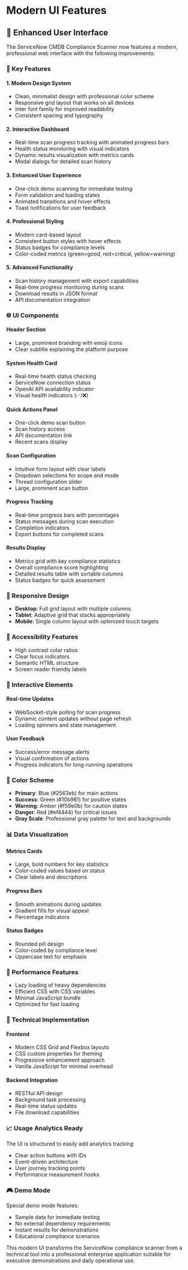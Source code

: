 # Modern UI Features

## 🎨 Enhanced User Interface

The ServiceNow CMDB Compliance Scanner now features a modern, professional web interface with the following improvements:

### 🔧 Key Features

#### 1. **Modern Design System**
- Clean, minimalist design with professional color scheme
- Responsive grid layout that works on all devices
- Inter font family for improved readability
- Consistent spacing and typography

#### 2. **Interactive Dashboard**
- Real-time scan progress tracking with animated progress bars
- Health status monitoring with visual indicators
- Dynamic results visualization with metrics cards
- Modal dialogs for detailed scan history

#### 3. **Enhanced User Experience**
- One-click demo scanning for immediate testing
- Form validation and loading states
- Animated transitions and hover effects
- Toast notifications for user feedback

#### 4. **Professional Styling**
- Modern card-based layout
- Consistent button styles with hover effects
- Status badges for compliance levels
- Color-coded metrics (green=good, red=critical, yellow=warning)

#### 5. **Advanced Functionality**
- Scan history management with export capabilities
- Real-time progress monitoring during scans
- Download results in JSON format
- API documentation integration

### 🌐 UI Components

#### Header Section
- Large, prominent branding with emoji icons
- Clear subtitle explaining the platform purpose

#### System Health Card
- Real-time health status checking
- ServiceNow connection status
- OpenAI API availability indicator
- Visual health indicators (✅/❌)

#### Quick Actions Panel
- One-click demo scan button
- Scan history access
- API documentation link
- Recent scans display

#### Scan Configuration
- Intuitive form layout with clear labels
- Dropdown selections for scope and mode
- Thread configuration slider
- Large, prominent scan button

#### Progress Tracking
- Real-time progress bars with percentages
- Status messages during scan execution
- Completion indicators
- Export buttons for completed scans

#### Results Display
- Metrics grid with key compliance statistics
- Overall compliance score highlighting
- Detailed results table with sortable columns
- Status badges for quick assessment

### 📱 Responsive Design

- **Desktop**: Full grid layout with multiple columns
- **Tablet**: Adaptive grid that stacks appropriately
- **Mobile**: Single column layout with optimized touch targets

### 🎯 Accessibility Features

- High contrast color ratios
- Clear focus indicators
- Semantic HTML structure
- Screen reader friendly labels

### 🔄 Interactive Elements

#### Real-time Updates
- WebSocket-style polling for scan progress
- Dynamic content updates without page refresh
- Loading spinners and state management

#### User Feedback
- Success/error message alerts
- Visual confirmation of actions
- Progress indicators for long-running operations

### 🎨 Color Scheme

- **Primary**: Blue (#2563eb) for main actions
- **Success**: Green (#10b981) for positive states
- **Warning**: Amber (#f59e0b) for caution states
- **Danger**: Red (#ef4444) for critical issues
- **Gray Scale**: Professional gray palette for text and backgrounds

### 📊 Data Visualization

#### Metrics Cards
- Large, bold numbers for key statistics
- Color-coded values based on status
- Clear labels and descriptions

#### Progress Bars
- Smooth animations during updates
- Gradient fills for visual appeal
- Percentage indicators

#### Status Badges
- Rounded pill design
- Color-coded by compliance level
- Uppercase text for emphasis

### 🚀 Performance Features

- Lazy loading of heavy dependencies
- Efficient CSS with CSS variables
- Minimal JavaScript bundle
- Optimized for fast loading

### 🔧 Technical Implementation

#### Frontend
- Modern CSS Grid and Flexbox layouts
- CSS custom properties for theming
- Progressive enhancement approach
- Vanilla JavaScript for minimal overhead

#### Backend Integration
- RESTful API design
- Background task processing
- Real-time status updates
- File download capabilities

### 📈 Usage Analytics Ready

The UI is structured to easily add analytics tracking:
- Clear action buttons with IDs
- Event-driven architecture
- User journey tracking points
- Performance measurement hooks

### 🎮 Demo Mode

Special demo mode features:
- Sample data for immediate testing
- No external dependency requirements
- Instant results for demonstrations
- Educational compliance scenarios

This modern UI transforms the ServiceNow compliance scanner from a technical tool into a professional enterprise application suitable for executive demonstrations and daily operational use.